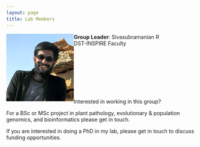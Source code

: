 ```yaml
---
layout: page
title: Lab Members
---
```



**Group Leader**:   Sivasubramanian R <img align="left" src="/img/photo.png" />  
  DST-INSPIRE Faculty

&nbsp;

&nbsp;

&nbsp;

&nbsp;

Interested in working in this group?

For a BSc or MSc project in plant pathology, evolutionary & population genomics, and bioinformatics please get in touch.

If you are interested in doing a PhD in my lab, please get in touch to discuss funding opportunities.


